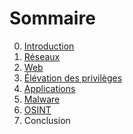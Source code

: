 # Sommaire

0. [Introduction](./0-introduction/README.md)
1. [Réseaux](./1-reseaux/README.md)
2. [Web](./2-web/README.md)
3. [Élévation des privilèges](./3-elevation-des-privileges/README.md)
4. [Applications](./4-applications/README.md)
5. [Malware](./5-malware/README.md)
6. [OSINT](./6-osint/README.md)
7. Conclusion

<!-- 
## 2. Web

- WordPress analyzer ?
- SQL Injection
- dirb/gobuster/ffuf

-->